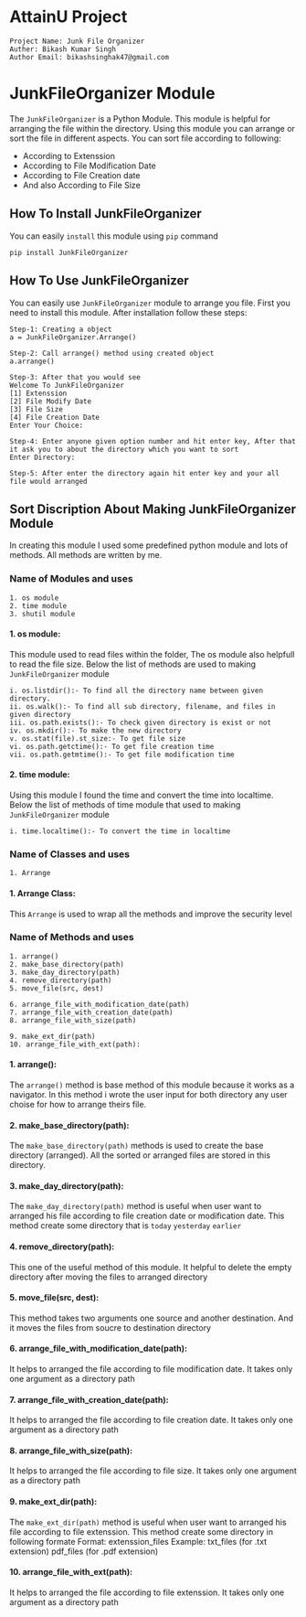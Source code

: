 # AttainU Project
```
Project Name: Junk File Organizer
Auther: Bikash Kumar Singh
Author Email: bikashsinghak47@gmail.com
```

# JunkFileOrganizer Module
The `JunkFileOrganizer` is a Python Module. This module is helpful for arranging the file within the directory. 
Using this module you can arrange or sort the file in different aspects. You can sort file according to following:

* According to Extenssion
* According to File Modification Date
* According to File Creation date
* And also According to File Size

## How To Install JunkFileOrganizer
You can easily `install` this module using `pip` command

```download
pip install JunkFileOrganizer
```

## How To Use JunkFileOrganizer
You can easily use `JunkFileOrganizer` module to arrange you file. First you need to install this module. After installation follow these steps: 
```
Step-1: Creating a object
a = JunkFileOrganizer.Arrange()

Step-2: Call arrange() method using created object
a.arrange()

Step-3: After that you would see
Welcome To JunkFileOrganizer
[1] Extenssion
[2] File Modify Date
[3] File Size
[4] File Creation Date
Enter Your Choice: 

Step-4: Enter anyone given option number and hit enter key, After that it ask you to about the directory which you want to sort
Enter Directory:

Step-5: After enter the directory again hit enter key and your all file would arranged
```
## Sort Discription About Making JunkFileOrganizer Module
In creating this module I used some predefined python module and lots of methods. All methods are written by me.

### Name of Modules and uses
```
1. os module
2. time module
3. shutil module
```
#### 1. os module:
This module used to read files within the folder, The os module also helpfull to read the file size. Below the list of methods are used to making `JunkFileOrganizer` module
```
i. os.listdir():- To find all the directory name between given directory.
ii. os.walk():- To find all sub directory, filename, and files in given directory
iii. os.path.exists():- To check given directory is exist or not
iv. os.mkdir():- To make the new directory
v. os.stat(file).st_size:- To get file size
vi. os.path.getctime():- To get file creation time
vii. os.path.getmtime():- To get file modification time
```

#### 2. time module:
Using this module I found the time and convert the time into localtime. Below the list of methods of time module that used to making `JunkFileOrganizer` module
```
i. time.localtime():- To convert the time in localtime
```

### Name of Classes and uses
```
1. Arrange
```
#### 1. Arrange Class:
This `Arrange` is used to wrap all the methods and improve the security level 

### Name of Methods and uses
```
1. arrange()
2. make_base_directory(path)
3. make_day_directory(path)
4. remove_directory(path)
5. move_file(src, dest)

6. arrange_file_with_modification_date(path)
7. arrange_file_with_creation_date(path)
8. arrange_file_with_size(path)

9. make_ext_dir(path)
10. arrange_file_with_ext(path):

```

#### 1. arrange():
The `arrange()` method is base method of this module because it works as a navigator. In this method i wrote the user input for both directory any user choise for how to arrange theirs file.

#### 2. make_base_directory(path):
The `make_base_directory(path)` methods is used to create the base directory (arranged). All the sorted or arranged files are stored in this directory.

#### 3. make_day_directory(path):
The `make_day_directory(path)` method is useful when user want to arranged his file according to file creation date or modification date. This method create some directory that is `today` `yesterday` `earlier`

#### 4. remove_directory(path):
This one of the useful method of this module. It helpful to delete the empty directory after moving the files to arranged directory

#### 5. move_file(src, dest):
This method takes two arguments one source and another destination. And it moves the files from soucre to destination directory

#### 6. arrange_file_with_modification_date(path):
It helps to arranged the file according to file modification date. It takes only one argument as a directory path

#### 7. arrange_file_with_creation_date(path):
It helps to arranged the file according to file creation date. It takes only one argument as a directory path

#### 8. arrange_file_with_size(path):
It helps to arranged the file according to file size. It takes only one argument as a directory path

#### 9. make_ext_dir(path):
The `make_ext_dir(path)` method is useful when user want to arranged his file according to file extenssion. This method create some directory in following formate
Format: extenssion_files
Example: txt_files (for .txt extension)
         pdf_files (for .pdf extension)
         
#### 10. arrange_file_with_ext(path):
It helps to arranged the file according to file extenssion. It takes only one argument as a directory path

